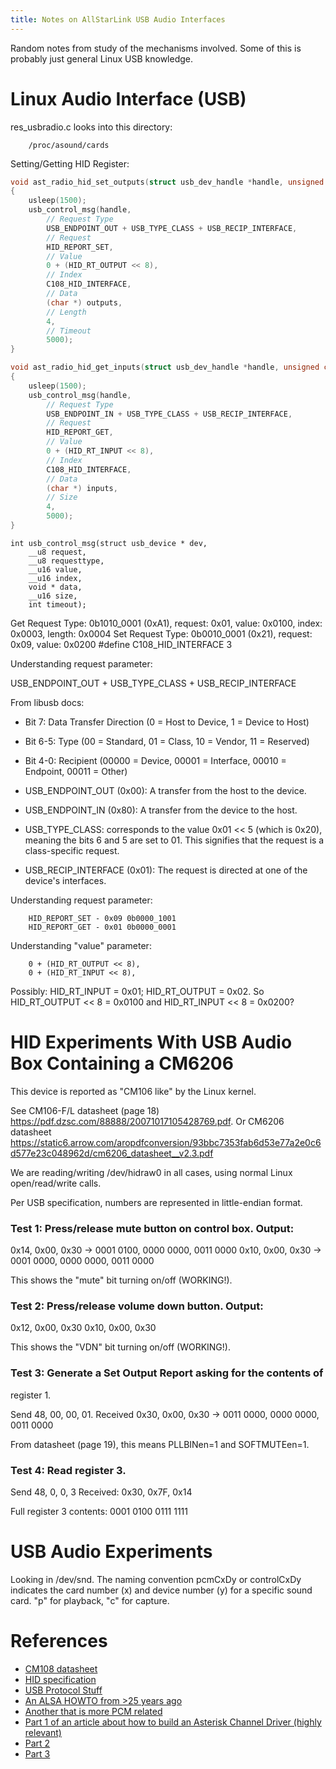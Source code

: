 ```yaml
---
title: Notes on AllStarLink USB Audio Interfaces
---
```

Random notes from study of the mechanisms involved.
Some of this is probably just general Linux USB knowledge.

Linux Audio Interface (USB)
===========================


res_usbradio.c looks into this directory:

        /proc/asound/cards

Setting/Getting HID Register:

```c
void ast_radio_hid_set_outputs(struct usb_dev_handle *handle, unsigned char *outputs)
{
	usleep(1500);
	usb_control_msg(handle, 
        // Request Type 
        USB_ENDPOINT_OUT + USB_TYPE_CLASS + USB_RECIP_INTERFACE,
        // Request
        HID_REPORT_SET,
        // Value
        0 + (HID_RT_OUTPUT << 8), 
        // Index
        C108_HID_INTERFACE, 
        // Data
        (char *) outputs, 
        // Length
        4, 
        // Timeout
        5000);
}

void ast_radio_hid_get_inputs(struct usb_dev_handle *handle, unsigned char *inputs)
{
	usleep(1500);
	usb_control_msg(handle, 
        // Request Type 
        USB_ENDPOINT_IN + USB_TYPE_CLASS + USB_RECIP_INTERFACE,
        // Request
        HID_REPORT_GET,
        // Value
        0 + (HID_RT_INPUT << 8), 
        // Index
        C108_HID_INTERFACE, 
        // Data
        (char *) inputs, 
        // Size
        4, 
        5000);
}
```

```
int usb_control_msg(struct usb_device * dev, 
    __u8 request, 
    __u8 requesttype, 
    __u16 value, 
    __u16 index, 
    void * data, 
    __u16 size, 
    int timeout);
```

Get Request Type: 0b1010_0001 (0xA1), request: 0x01, value: 0x0100, index: 0x0003, length: 0x0004
Set Request Type: 0b0010_0001 (0x21), request: 0x09, value: 0x0200
#define C108_HID_INTERFACE	3

Understanding request parameter:

USB_ENDPOINT_OUT + USB_TYPE_CLASS + USB_RECIP_INTERFACE

From libusb docs:
* Bit 7: Data Transfer Direction (0 = Host to Device, 1 = Device to Host)
* Bit 6-5: Type (00 = Standard, 01 = Class, 10 = Vendor, 11 = Reserved)
* Bit 4-0: Recipient (00000 = Device, 00001 = Interface, 00010 = Endpoint, 00011 = Other)

* USB_ENDPOINT_OUT (0x00): A transfer from the host to the device.
* USB_ENDPOINT_IN (0x80): A transfer from the device to the host. 
* USB_TYPE_CLASS: corresponds to the value 0x01 << 5 (which is 0x20), meaning the bits 6 and 5 are set to 01. This signifies that the request is a class-specific request.
* USB_RECIP_INTERFACE (0x01): The request is directed at one of the device's interfaces. 

Understanding request parameter:

        HID_REPORT_SET - 0x09 0b0000_1001
        HID_REPORT_GET - 0x01 0b0000_0001

Understanding "value" parameter:

        0 + (HID_RT_OUTPUT << 8), 
        0 + (HID_RT_INPUT << 8), 

Possibly: HID_RT_INPUT = 0x01; HID_RT_OUTPUT = 0x02. So HID_RT_OUTPUT << 8 = 0x0100 and HID_RT_INPUT << 8 = 0x0200?

HID Experiments With USB Audio Box Containing a CM6206 
======================================================

This device is reported as "CM106 like" by the Linux kernel.

See CM106-F/L datasheet (page 18) https://pdf.dzsc.com/88888/20071017105428769.pdf.
Or CM6206 datasheet https://static6.arrow.com/aropdfconversion/93bbc7353fab6d53e77a2e0c6d577e23c048962d/cm6206_datasheet__v2.3.pdf

We are reading/writing /dev/hidraw0 in all cases, using normal Linux
open/read/write calls.

Per USB specification, numbers are represented in little-endian format.

### Test 1: Press/release mute button on control box. Output:

0x14, 0x00, 0x30 -> 0001 0100, 0000 0000, 0011 0000
0x10, 0x00, 0x30 -> 0001 0000, 0000 0000, 0011 0000

This shows the "mute" bit turning on/off (WORKING!).

### Test 2: Press/release volume down button. Output:

0x12, 0x00, 0x30
0x10, 0x00, 0x30

This shows the "VDN" bit turning on/off (WORKING!).

### Test 3: Generate a Set Output Report asking for the contents of 
register 1.

Send 48, 00, 00, 01.
Received 0x30, 0x00, 0x30 -> 0011 0000, 0000 0000, 0011 0000

From datasheet (page 19), this means PLLBINen=1 and SOFTMUTEen=1.

### Test 4: Read register 3.

Send 48, 0, 0, 3
Received: 0x30, 0x7F, 0x14

Full register 3 contents: 0001 0100 0111 1111


USB Audio Experiments 
=====================

Looking in /dev/snd. The naming convention pcmCxDy or controlCxDy indicates the 
card number (x) and device number (y) for a specific sound card. "p" for playback,
"c" for capture.

References
==========

* [CM108 datasheet](https://www.micros.com.pl/mediaserver/info-uicm108b.pdf)
* [HID specification](https://www.usb.org/sites/default/files/documents/hid1_11.pdf)
* [USB Protocol Stuff](https://www.beyondlogic.org/usbnutshell/usb6.shtml)
* [An ALSA HOWTO from >25 years ago](https://tldp.org/HOWTO/Alsa-sound.html#toc6)
* [Another that is more PCM related](https://alsamodular.sourceforge.net/alsa_programming_howto.html)
* [Part 1 of an article about how to build an Asterisk Channel Driver (highly relevant)](https://www.asterisk.org/building-a-channel-driver-part-1/)
* [Part 2](https://www.asterisk.org/building-a-channel-driver-part-2/)
* [Part 3](https://www.asterisk.org/building-a-channel-driver-part-3/)
